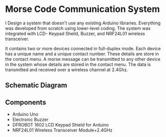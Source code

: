 # Morse Code Communication System
I Design a system that doesn't use any existing Arduino libraries. Everything was developed from scratch using lower-level coding. The system was integrated with LCD- Keypad Sheild, Buzzer, and NRF24L01 wireless transceiver. 

It contains two or more devices connected in full-duplex mode. Each device has a unique name and a unique contact number. These details are store in the contact menu. A morse message can be transmitted to any other device in the system whose details are stored in the contact menu. The data is transmitted and received over a wireless channel at 2.4Ghz. 

## Schematic Diagram 

## Components 

* Arduino Uno
* Electronic Buzzer
* DFROBOT 1602 LCD Keypad Shield for Arduino
* NRF24L01 Wireless Transceiver Module+2.4GHz
